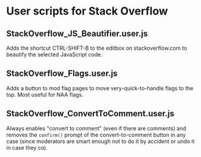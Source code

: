 # User scripts for Stack Overflow

## StackOverflow_JS_Beautifier.user.js
Adds the shortcut CTRL-SHIFT-B to the editbox on stackoverflow.com to beautify
the selected JavaScript code.

## StackOverflow_Flags.user.js
Adds a button to mod flag pages to move very-quick-to-handle flags to the top.
Most useful for NAA flags.

## StackOverflow_ConvertToComment.user.js
Always enables "convert to comment" (even if there are comments) and removes the
`confirm()` prompt of the convert-to-comment button in any case (since moderators
are smart enough not to do it by accident or undo it in case they co).
